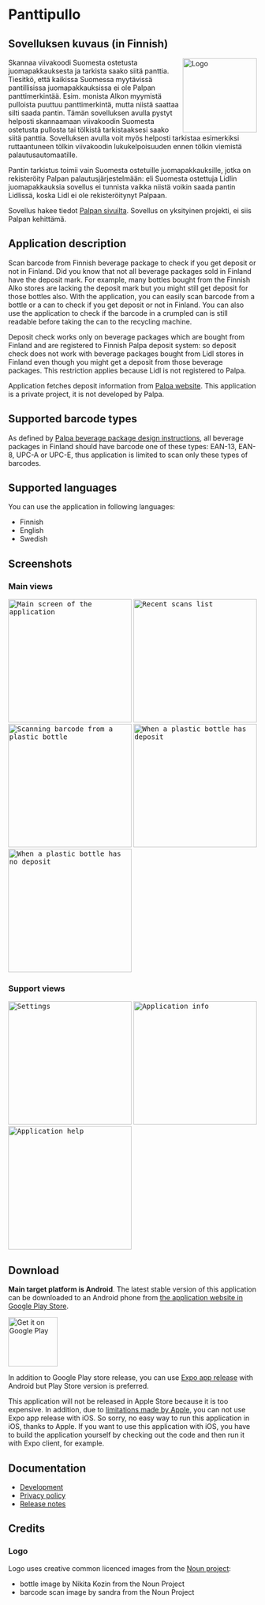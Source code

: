 # Panttipullo

## Sovelluksen kuvaus (in Finnish)

<img src="play_store/logo.png" width="150" alt="Logo" align="right" />

Skannaa viivakoodi Suomesta ostetusta juomapakkauksesta ja tarkista saako siitä panttia. Tiesitkö, että kaikissa Suomessa myytävissä pantillisissa juomapakkauksissa ei ole Palpan panttimerkintää. Esim. monista Alkon myymistä pulloista puuttuu panttimerkintä, mutta niistä saattaa silti saada pantin. Tämän sovelluksen avulla pystyt helposti skannaamaan viivakoodin Suomesta ostetusta pullosta tai tölkistä tarkistaaksesi saako siitä panttia. Sovelluksen avulla voit myös helposti tarkistaa esimerkiksi ruttaantuneen tölkin viivakoodin lukukelpoisuuden ennen tölkin viemistä palautusautomaatille.

Pantin tarkistus toimii vain Suomesta ostetuille juomapakkauksille, jotka on rekisteröity Palpan palautusjärjestelmään: eli Suomesta ostettuja Lidlin juomapakkauksia sovellus ei tunnista vaikka niistä voikin saada pantin Lidlissä, koska Lidl ei ole rekisteröitynyt Palpaan.

Sovellus hakee tiedot [Palpan sivuilta](https://extra.palpa.fi/pantillisuus). 
Sovellus on yksityinen projekti, ei siis Palpan kehittämä.

## Application description

Scan barcode from Finnish beverage package to check if you get deposit or not in Finland. Did you know that not all beverage packages sold in Finland have the deposit mark. For example, many bottles bought from the Finnish Alko stores are lacking the deposit mark but you might still get deposit for those bottles also. With the application, you can easily scan barcode from a bottle or a can to check if you get deposit or not in Finland. You can also use the application to check if the barcode in a crumpled can is still readable before taking the can to the recycling machine.

Deposit check works only on beverage packages which are bought from Finland and are registered to Finnish Palpa deposit system: so deposit check does not work with beverage packages bought from Lidl stores in Finland even though you might get a deposit from those beverage packages. This restriction applies because Lidl is not registered to Palpa.

Application fetches deposit information from [Palpa website](https://extra.palpa.fi/pantillisuus). 
This application is a private project, it is not developed by Palpa.

## Supported barcode types

As defined by [Palpa beverage package design instructions](https://www.palpa.fi/materiaalipankki/), 
all beverage packages in Finland should have barcode one of these types: 
EAN-13, EAN-8, UPC-A or UPC-E, thus application is limited to scan only these types of barcodes.

## Supported languages

You can use the application in following languages:
* Finnish
* English
* Swedish

## Screenshots

### Main views

<kbd><img src="play_store/screenshots/en/01_main_screen.png" width="250" alt="Main screen of the application"/></kbd> <kbd><img src="play_store/screenshots/en/02_recent_scans.png" width="250" alt="Recent scans list"/></kbd> <kbd><img src="play_store/screenshots/en/03_scanning.png" width="250" alt="Scanning barcode from a plastic bottle"/></kbd> <kbd><img src="play_store/screenshots/en/04_scan_result_has_deposit.png" width="250" alt="When a plastic bottle has deposit"/></kbd> <kbd><img src="play_store/screenshots/en/05_scan_result_no_deposit.png" width="250" alt="When a plastic bottle has no deposit"/></kbd>
  
### Support views

<kbd><img src="play_store/screenshots/en/06_settings.png" width="250" alt="Settings"/></kbd> <kbd><img src="play_store/screenshots/en/07_info.png" width="250" alt="Application info"/></kbd> <kbd><img src="play_store/screenshots/en/08_help.png" width="250" alt="Application help"/></kbd>

## Download

**Main target platform is Android**. The latest stable version of this application can be downloaded to an Android phone
from [the application website in Google Play Store](https://play.google.com/store/apps/details?id=fi.mvestola.panttipullo&hl=fi).

<a style="display: block;" href='https://play.google.com/store/apps/details?id=fi.mvestola.panttipullo&hl=fi'><img height="100" alt="Get it on Google Play" src='https://play.google.com/intl/en_us/badges/images/generic/en_badge_web_generic.png'/></a>

In addition to Google Play store release, you can use [Expo app release](https://expo.io/@mvestola/Panttipullo) with Android but Play Store version is preferred.

This application will not be released in Apple Store because it is too expensive. In addition, due to [limitations made by Apple](https://blog.expo.io/upcoming-limitations-to-ios-expo-client-8076d01aee1a), you can not use Expo app release with iOS. So sorry, no easy way to run this application in iOS, thanks to Apple. If you want to use this application with iOS, you have to build the application yourself by checking out the code and then run it with Expo client, for example.

## Documentation

* [Development](./docs/DEVELOPMENT.md)
* [Privacy policy](privacy-policy.md)
* [Release notes](RELEASE-NOTES.md)

## Credits

### Logo

Logo uses creative common licenced images from the [Noun project](https://thenounproject.com):
* bottle image by Nikita Kozin from the Noun Project
* barcode scan image by sandra from the Noun Project
